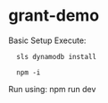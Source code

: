# grant-demo


Basic Setup Execute:

      sls dynamodb install
      
      npm -i

Run using: npm run dev
